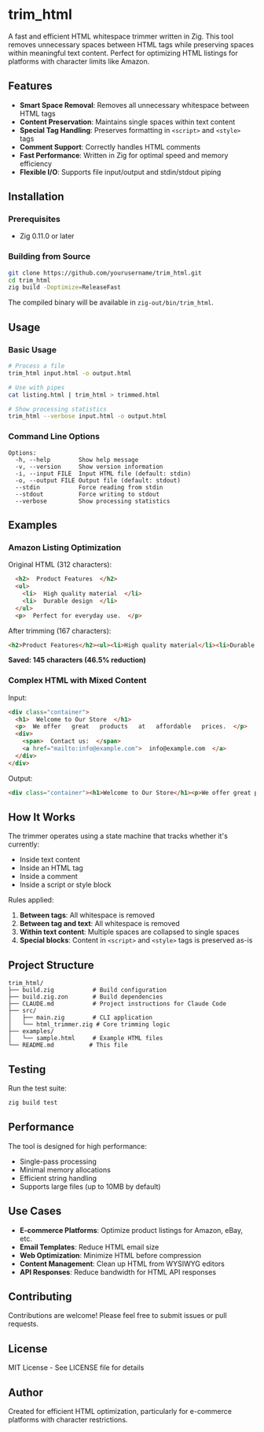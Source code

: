 # trim_html

A fast and efficient HTML whitespace trimmer written in Zig. This tool removes unnecessary spaces between HTML tags while preserving spaces within meaningful text content. Perfect for optimizing HTML listings for platforms with character limits like Amazon.

## Features

- **Smart Space Removal**: Removes all unnecessary whitespace between HTML tags
- **Content Preservation**: Maintains single spaces within text content
- **Special Tag Handling**: Preserves formatting in `<script>` and `<style>` tags
- **Comment Support**: Correctly handles HTML comments
- **Fast Performance**: Written in Zig for optimal speed and memory efficiency
- **Flexible I/O**: Supports file input/output and stdin/stdout piping

## Installation

### Prerequisites

- Zig 0.11.0 or later

### Building from Source

```bash
git clone https://github.com/yourusername/trim_html.git
cd trim_html
zig build -Doptimize=ReleaseFast
```

The compiled binary will be available in `zig-out/bin/trim_html`.

## Usage

### Basic Usage

```bash
# Process a file
trim_html input.html -o output.html

# Use with pipes
cat listing.html | trim_html > trimmed.html

# Show processing statistics
trim_html --verbose input.html -o output.html
```

### Command Line Options

```
Options:
  -h, --help        Show help message
  -v, --version     Show version information
  -i, --input FILE  Input HTML file (default: stdin)
  -o, --output FILE Output file (default: stdout)
  --stdin           Force reading from stdin
  --stdout          Force writing to stdout
  --verbose         Show processing statistics
```

## Examples

### Amazon Listing Optimization

Original HTML (312 characters):
```html
  <h2>  Product Features  </h2>
  <ul>
    <li>  High quality material  </li>
    <li>  Durable design  </li>
  </ul>
  <p>  Perfect for everyday use.  </p>
```

After trimming (167 characters):
```html
<h2>Product Features</h2><ul><li>High quality material</li><li>Durable design</li></ul><p>Perfect for everyday use.</p>
```

**Saved: 145 characters (46.5% reduction)**

### Complex HTML with Mixed Content

Input:
```html
<div class="container">
  <h1>  Welcome to Our Store  </h1>
  <p>  We offer   great   products   at   affordable   prices.  </p>
  <div>
    <span>  Contact us:  </span>
    <a href="mailto:info@example.com">  info@example.com  </a>
  </div>
</div>
```

Output:
```html
<div class="container"><h1>Welcome to Our Store</h1><p>We offer great products at affordable prices.</p><div><span>Contact us:</span><a href="mailto:info@example.com">info@example.com</a></div></div>
```

## How It Works

The trimmer operates using a state machine that tracks whether it's currently:
- Inside text content
- Inside an HTML tag
- Inside a comment
- Inside a script or style block

Rules applied:
1. **Between tags**: All whitespace is removed
2. **Between tag and text**: All whitespace is removed
3. **Within text content**: Multiple spaces are collapsed to single spaces
4. **Special blocks**: Content in `<script>` and `<style>` tags is preserved as-is

## Project Structure

```
trim_html/
├── build.zig           # Build configuration
├── build.zig.zon       # Build dependencies
├── CLAUDE.md           # Project instructions for Claude Code
├── src/
│   ├── main.zig        # CLI application
│   └── html_trimmer.zig # Core trimming logic
├── examples/
│   └── sample.html     # Example HTML files
└── README.md          # This file
```

## Testing

Run the test suite:
```bash
zig build test
```

## Performance

The tool is designed for high performance:
- Single-pass processing
- Minimal memory allocations
- Efficient string handling
- Supports large files (up to 10MB by default)

## Use Cases

- **E-commerce Platforms**: Optimize product listings for Amazon, eBay, etc.
- **Email Templates**: Reduce HTML email size
- **Web Optimization**: Minimize HTML before compression
- **Content Management**: Clean up HTML from WYSIWYG editors
- **API Responses**: Reduce bandwidth for HTML API responses

## Contributing

Contributions are welcome! Please feel free to submit issues or pull requests.

## License

MIT License - See LICENSE file for details

## Author

Created for efficient HTML optimization, particularly for e-commerce platforms with character restrictions.